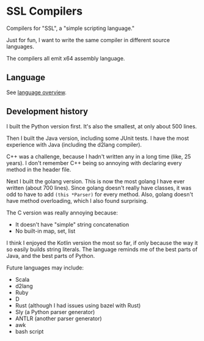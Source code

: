 # SSL Compilers

Compilers for "SSL", a "simple scripting language."

Just for fun, I want to write the same compiler in different source languages.

The compilers all emit x64 assembly language.

## Language

See [language overview](docs/LANGUAGE.md).

## Development history

I built the Python version first. It's also the smallest, at only about 500 lines.

Then I built the Java version, including some JUnit tests. I have the most
experience with Java (including the d2lang compiler).

C++ was a challenge, because I hadn't written any in a long time (like, 25 years).
I don't remember C++ being so annoying with declaring every method in the header
file.

Next I built the golang version. This is now the most golang I have ever written
(about 700 lines). Since golang doesn't really have classes, it was odd to have
to add `(this *Parser)` for every method. Also, golang doesn't have method 
overloading, which I also found surprising.

The C version was really annoying because:
  * It doesn't have "simple" string concatenation
  * No built-in map, set, list

I think I enjoyed the Kotlin version the most so far, if only because the way
it so easily builds string literals. The language reminds me of the best parts
of Java, and the best parts of Python.

Future languages may include:
   * Scala
   * d2lang
   * Ruby
   * D
   * Rust (although I had issues using bazel with Rust)
   * Sly (a Python parser generator)
   * ANTLR (another parser generator)
   * awk
   * bash script



